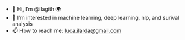 - 👋 Hi, I’m @ilagith 🌍 
- 👀 I’m interested in machine learning, deep learning, nlp, and surival analysis 
- 📫 How to reach me: luca.ilarda@gmail.com

<!---
ilagith/ilagith is a ✨ special ✨ repository because its `README.md` (this file) appears on your GitHub profile.
You can click the Preview link to take a look at your changes.
--->
